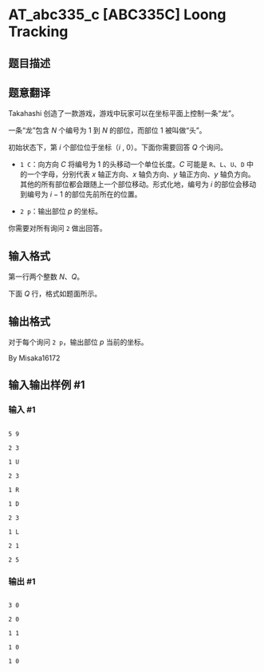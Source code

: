 # AT_abc335_c [ABC335C] Loong Tracking

## 题目描述

## 题意翻译
Takahashi 创造了一款游戏，游戏中玩家可以在坐标平面上控制一条“龙”。

一条“龙”包含 $N$ 个编号为 $1$ 到 $N$ 的部位，而部位 $1$ 被叫做“头”。

初始状态下，第 $i$ 个部位位于坐标（$i$ , $0$）。下面你需要回答 $Q$ 个询问。

- `1 C`：向方向 $C$ 将编号为 $1$ 的头移动一个单位长度。$C$ 可能是 `R`、`L`、`U`、`D` 中的一个字母，分别代表 $x$ 轴正方向、$x$ 轴负方向、$y$ 轴正方向、$y$ 轴负方向。其他的所有部位都会跟随上一个部位移动。形式化地，编号为 $i$ 的部位会移动到编号为 $i-1$ 的部位先前所在的位置。
- `2 p`：输出部位 $p$ 的坐标。

你需要对所有询问 `2` 做出回答。

## 输入格式

第一行两个整数 $N$、$Q$。

下面 $Q$ 行，格式如题面所示。

## 输出格式

对于每个询问 `2 p`，输出部位 $p$ 当前的坐标。

By Misaka16172

## 输入输出样例 #1

### 输入 #1

```
5 9
2 3
1 U
2 3
1 R
1 D
2 3
1 L
2 1
2 5
```

### 输出 #1

```
3 0
2 0
1 1
1 0
1 0
```